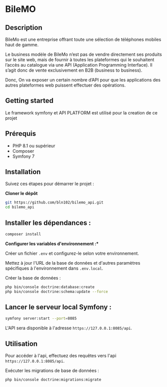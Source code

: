 # BileMO

## Description
BileMo est une entreprise offrant toute une sélection de téléphones mobiles haut de gamme.

Le business modèle de BileMo n’est pas de vendre directement ses produits sur le site web, mais de fournir à toutes les plateformes qui le souhaitent l’accès au catalogue via une API (Application Programming Interface). Il s’agit donc de vente exclusivement en B2B (business to business).

Donc, On va exposer un certain nombre d’API pour que les applications des autres plateformes web puissent effectuer des opérations.

## Getting started

Le framework symfony et API PLATFORM est utilisé pour la creation de ce projet

## Prérequis

- PHP 8.1 ou supérieur
- Composer
- Symfony 7

## Installation

Suivez ces étapes pour démarrer le projet :

**Cloner le dépôt**

```sh
git https://github.com/bln102/bilemo_api.git
cd bilemo_api
```

## Installer les dépendances :

```sh
composer install
```

**Configurer les variables d'environnement :\***

Créer un fichier `.env` et configurez-le selon votre environnement.

Mettez à jour l'URL de la base de données et d'autres paramètres spécifiques à l'environnement dans `.env.local`.

Créer la base de données :

```sh
php bin/console doctrine:database:create
php bin/console doctrine:schema:update --force
```

## Lancer le serveur local Symfony :

```sh
symfony server:start --port=8085
```

L'API sera disponible à l'adresse `https://127.0.0.1:8085/api`.

## Utilisation

Pour accéder à l'api, effectuez des requêtes vers l'api `https://127.0.0.1:8085/api`.

Exécuter les migrations de base de données :

```sh
php bin/console doctrine:migrations:migrate
```

